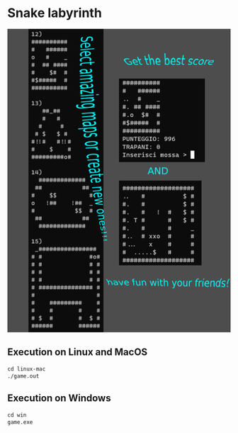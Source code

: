 # Snake labyrinth

![game images](doc/game_images.png)

## Execution on Linux and MacOS

	cd linux-mac
	./game.out

## Execution on Windows

	cd win
	game.exe

